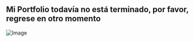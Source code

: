 ## Mi Portfolio todavía no está terminado, por favor, regrese en otro momento

![Image](https://i2.wp.com/lamountaincoaching.com/wp-content/uploads/2014/08/Under-Construction-Success-Image.jpg?fit=799%2C599&ssl=1)

